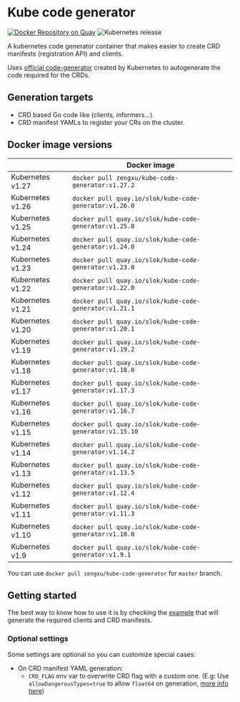 # Kube code generator

[![Docker Repository on Quay](https://quay.io/repository/slok/kube-code-generator/status "Docker Repository on Quay")](https://hub.docker.com/r/zengxu/kube-code-generator/tags)
![Kubernetes release](https://img.shields.io/badge/Kubernetes-v1.27-green?logo=Kubernetes&style=flat&color=326CE5&logoColor=white)

A kubernetes code generator container that makes easier to create CRD manifests (registration API) and clients.

Uses [official code-generator](https://github.com/kubernetes/code-generator) created by Kubernetes to autogenerate the code required for the CRDs.

## Generation targets

- CRD based Go code like (clients, informers...).
- CRD manifest YAMLs to register your CRs on the cluster.

## Docker image versions

|                  | Docker image                                            |
| ---------------- | ------------------------------------------------------- |
| Kubernetes v1.27 | `docker pull zengxu/kube-code-generator:v1.27.2`     |
| Kubernetes v1.26 | `docker pull quay.io/slok/kube-code-generator:v1.26.0`  |
| Kubernetes v1.25 | `docker pull quay.io/slok/kube-code-generator:v1.25.0`  |
| Kubernetes v1.24 | `docker pull quay.io/slok/kube-code-generator:v1.24.0`  |
| Kubernetes v1.23 | `docker pull quay.io/slok/kube-code-generator:v1.23.0`  |
| Kubernetes v1.22 | `docker pull quay.io/slok/kube-code-generator:v1.22.0`  |
| Kubernetes v1.21 | `docker pull quay.io/slok/kube-code-generator:v1.21.1`  |
| Kubernetes v1.20 | `docker pull quay.io/slok/kube-code-generator:v1.20.1`  |
| Kubernetes v1.19 | `docker pull quay.io/slok/kube-code-generator:v1.19.2`  |
| Kubernetes v1.18 | `docker pull quay.io/slok/kube-code-generator:v1.18.0`  |
| Kubernetes v1.17 | `docker pull quay.io/slok/kube-code-generator:v1.17.3`  |
| Kubernetes v1.16 | `docker pull quay.io/slok/kube-code-generator:v1.16.7`  |
| Kubernetes v1.15 | `docker pull quay.io/slok/kube-code-generator:v1.15.10` |
| Kubernetes v1.14 | `docker pull quay.io/slok/kube-code-generator:v1.14.2`  |
| Kubernetes v1.13 | `docker pull quay.io/slok/kube-code-generator:v1.13.5`  |
| Kubernetes v1.12 | `docker pull quay.io/slok/kube-code-generator:v1.12.4`  |
| Kubernetes v1.11 | `docker pull quay.io/slok/kube-code-generator:v1.11.3`  |
| Kubernetes v1.10 | `docker pull quay.io/slok/kube-code-generator:v1.10.0`  |
| Kubernetes v1.9  | `docker pull quay.io/slok/kube-code-generator:v1.9.1`   |

You can use `docker pull zengxu/kube-code-generator` for `master` branch.

## Getting started

The best way to know how to use it is by checking the [example](example/) that will generate the required clients and CRD manifests.

### Optional settings

Some settings are optional so you can customize special cases:

- On CRD manifest YAML generation:
  - `CRD_FLAG` env var to overwrite CRD flag with a custom one. (E.g: Use `allowDangerousTypes=true` to allow `float64` on generation, [more info here][unsecure-float64])

[unsecure-float64]: https://github.com/kubernetes-sigs/controller-tools/issues/245
